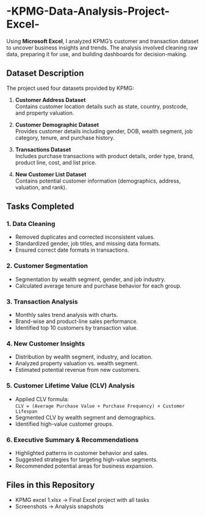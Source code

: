 # -KPMG-Data-Analysis-Project-Excel-
Using **Microsoft Excel**, I analyzed KPMG’s customer and transaction dataset to uncover business insights and trends.   The analysis involved cleaning raw data, preparing it for use, and building dashboards for decision-making.

## Dataset Description
The project used four datasets provided by KPMG:

1. **Customer Address Dataset**  
   Contains customer location details such as state, country, postcode, and property valuation.

2. **Customer Demographic Dataset**  
   Provides customer details including gender, DOB, wealth segment, job category, tenure, and purchase history.

3. **Transactions Dataset**  
   Includes purchase transactions with product details, order type, brand, product line, cost, and list price.

4. **New Customer List Dataset**  
   Contains potential customer information (demographics, address, valuation, and rank).

## Tasks Completed

### 1. Data Cleaning
- Removed duplicates and corrected inconsistent values.  
- Standardized gender, job titles, and missing data formats.  
- Ensured correct date formats in transactions.

### 2. Customer Segmentation
- Segmentation by wealth segment, gender, and job industry.  
- Calculated average tenure and purchase behavior for each group.

### 3. Transaction Analysis
- Monthly sales trend analysis with charts.  
- Brand-wise and product-line sales performance.  
- Identified top 10 customers by transaction value.

### 4. New Customer Insights
- Distribution by wealth segment, industry, and location.  
- Analyzed property valuation vs. wealth segment.  
- Estimated potential revenue from new customers.

### 5. Customer Lifetime Value (CLV) Analysis
- Applied CLV formula:  
  `CLV = (Average Purchase Value × Purchase Frequency) × Customer Lifespan`  
- Segmented CLV by wealth segment and demographics.  
- Identified high-value customer groups.

### 6. Executive Summary & Recommendations
- Highlighted patterns in customer behavior and sales.  
- Suggested strategies for targeting high-value segments.  
- Recommended potential areas for business expansion.

## Files in this Repository
- KPMG excel 1.xlsx → Final Excel project with all tasks    
- Screenshots → Analysis snapshots  
